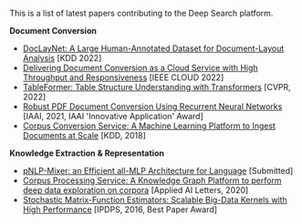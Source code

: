 This is a list of latest papers contributing to the Deep Search platform.

**Document Conversion**

- <a href="https://doi.org/10.1145/3534678.3539043">DocLayNet: A Large Human-Annotated Dataset for Document-Layout Analysis</a> [KDD 2022]
- <a href="https://arxiv.org/abs/2206.00785">Delivering Document Conversion as a Cloud Service with High Throughput and Responsiveness</a> [IEEE CLOUD 2022]
- <a href="https://arxiv.org/abs/2203.01017">TableFormer: Table Structure Understanding with Transformers</a> [CVPR, 2022]
- <a href="https://ojs.aaai.org/index.php/AAAI/article/view/17777">Robust PDF Document Conversion Using Recurrent Neural Networks</a> [IAAI, 2021, IAAI 'Innovative Application' Award]
- <a href="https://doi.org/10.1145/3219819.3219834">Corpus Conversion Service: A Machine Learning Platform to Ingest Documents at Scale</a> [KDD, 2018]

**Knowledge Extraction & Representation**

- <a href="https://arxiv.org/abs/2202.04350">pNLP-Mixer: an Efficient all-MLP Architecture for Language</a> [Submitted]
- <a href="https://doi.org/10.1002/ail2.20">Corpus Processing Service: A Knowledge Graph Platform to perform deep data exploration on corpora</a> [Applied AI Letters, 2020]
- <a href="https://doi.org/10.1109/IPDPS.2016.34">Stochastic Matrix-Function Estimators: Scalable Big-Data Kernels with High Performance</a> [IPDPS, 2016, Best Paper Award]
